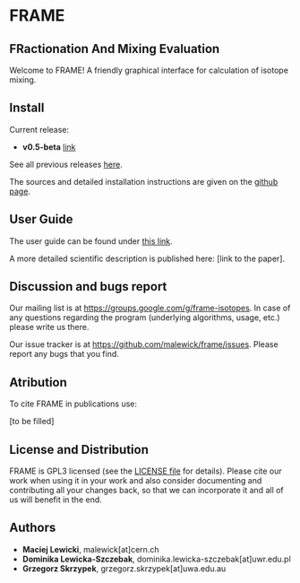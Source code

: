 # FRAME
## FRactionation And Mixing Evaluation

Welcome to FRAME! A friendly graphical interface for calculation of isotope mixing.


## Install

Current release:
 - **v0.5-beta** [link](https://github.com/malewick/frame/releases/tag/v0.5)

See all previous releases [here](https://github.com/malewick/frame/releases/).

The sources and detailed installation instructions are given on the [github page](https://github.com/malewick/frame).

## User Guide

The user guide can be found under [this link](https://malewick.github.io/frame/).

A more detailed scientific description is published here: [link to the paper].


## Discussion and bugs report

Our mailing list is at https://groups.google.com/g/frame-isotopes. In case of any questions regarding the program (underlying algorithms, usage, etc.) please write us there.

Our issue tracker is at https://github.com/malewick/frame/issues. Please report any bugs that you find. 


## Atribution
To cite FRAME in publications use:

[to be filled]


## License and Distribution
FRAME is GPL3 licensed (see the [LICENSE file](https://github.com/malewick/frame/blob/main/LICENSE) for details). Please cite our work when using it in your work and also consider documenting and contributing all your changes back, so that we can incorporate it and all of us will benefit in the end.


## Authors
 - **Maciej Lewicki**, malewick[at]cern.ch
 - **Dominika Lewicka-Szczebak**, dominika.lewicka-szczebak[at]uwr.edu.pl
 - **Grzegorz Skrzypek**, grzegorz.skrzypek[at]uwa.edu.au
